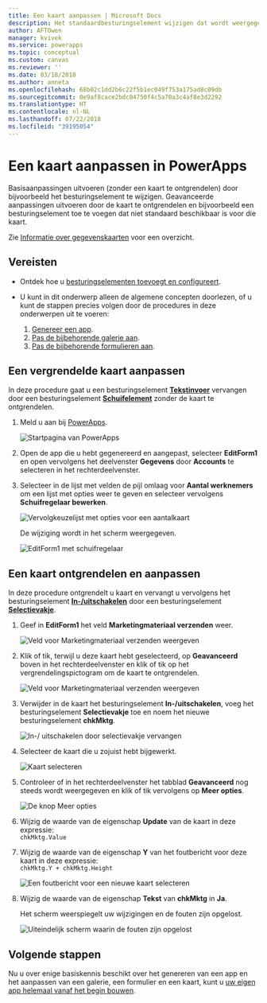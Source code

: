 ```yaml
---
title: Een kaart aanpassen | Microsoft Docs
description: Het standaardbesturingselement wijzigen dat wordt weergegeven in een kaart op een Details- of Bewerken-formulier in PowerApps
author: AFTOwen
manager: kvivek
ms.service: powerapps
ms.topic: conceptual
ms.custom: canvas
ms.reviewer: ''
ms.date: 03/18/2018
ms.author: anneta
ms.openlocfilehash: 68b02c1dd2b6c22f5b1ec049f753a175ad8c09db
ms.sourcegitcommit: 0e9af8cace2bdc04750f4c5a70a3c4af8e3d2292
ms.translationtype: HT
ms.contentlocale: nl-NL
ms.lasthandoff: 07/22/2018
ms.locfileid: "39195054"
---
```

# <a name="customize-a-card-in-powerapps"></a>Een kaart aanpassen in PowerApps
Basisaanpassingen uitvoeren (zonder een kaart te ontgrendelen) door bijvoorbeeld het besturingselement te wijzigen. Geavanceerde aanpassingen uitvoeren door de kaart te ontgrendelen en bijvoorbeeld een besturingselement toe te voegen dat niet standaard beschikbaar is voor die kaart.

Zie [Informatie over gegevenskaarten](working-with-cards.md) voor een overzicht.

## <a name="prerequisites"></a>Vereisten

* Ontdek hoe u [besturingselementen toevoegt en configureert](add-configure-controls.md).
* U kunt in dit onderwerp alleen de algemene concepten doorlezen, of u kunt de stappen precies volgen door de procedures in deze onderwerpen uit te voeren:

  1. [Genereer een app](data-platform-create-app.md).
  2. [Pas de bijbehorende galerie aan](customize-layout-sharepoint.md).
  3. [Pas de bijbehorende formulieren aan](customize-forms-sharepoint.md).

## <a name="customize-a-locked-card"></a>Een vergrendelde kaart aanpassen
In deze procedure gaat u een besturingselement **[Tekstinvoer](controls/control-text-input.md)** vervangen door een besturingselement **[Schuifelement](controls/control-slider.md)** zonder de kaart te ontgrendelen.

1. Meld u aan bij [PowerApps](http://web.powerapps.com?utm_source=padocs&utm_medium=linkinadoc&utm_campaign=referralsfromdoc).

    ![Startpagina van PowerApps](./media/customize-card/sign-in.png)

1. Open de app die u hebt gegenereerd en aangepast, selecteer **EditForm1** en open vervolgens het deelvenster **Gegevens** door **Accounts** te selecteren in het rechterdeelvenster.

1. Selecteer in de lijst met velden de pijl omlaag voor **Aantal werknemers** om een lijst met opties weer te geven en selecteer vervolgens **Schuifregelaar bewerken**.

    ![Vervolgkeuzelijst met opties voor een aantalkaart](./media/customize-card/card-selector.png)

    De wijziging wordt in het scherm weergegeven.

    ![EditForm1 met schuifregelaar](./media/customize-card/add-slider.png)

## <a name="unlock-and-customize-a-card"></a>Een kaart ontgrendelen en aanpassen
In deze procedure ontgrendelt u kaart en vervangt u vervolgens het besturingselement **[In-/uitschakelen](controls/control-toggle.md)** door een besturingselement **[Selectievakje](controls/control-check-box.md)**.

1. Geef in **EditForm1** het veld **Marketingmateriaal verzenden** weer.

    ![Veld voor Marketingmateriaal verzenden weergeven](./media/customize-card/show-field.png)

2. Klik of tik, terwijl u deze kaart hebt geselecteerd, op **Geavanceerd** boven in het rechterdeelvenster en klik of tik op het vergrendelingspictogram om de kaart te ontgrendelen.

    ![Veld voor Marketingmateriaal verzenden weergeven](./media/customize-card/unlock-card.png)

1. Verwijder in de kaart het besturingselement **In-/uitschakelen**, voeg het besturingselement **Selectievakje** toe en noem het nieuwe besturingselement **chkMktg**.

    ![In-/ uitschakelen door selectievakje vervangen](./media/customize-card/add-checkbox.png)

1. Selecteer de kaart die u zojuist hebt bijgewerkt.

    ![Kaart selecteren](./media/customize-card/select-card.png)

1. Controleer of in het rechterdeelvenster het tabblad **Geavanceerd** nog steeds wordt weergegeven en klik of tik vervolgens op **Meer opties**.

    ![De knop Meer opties](./media/customize-card/more-options.png)

1. Wijzig de waarde van de eigenschap **Update** van de kaart in deze expressie:
<br>`chkMktg.Value`

1. Wijzig de waarde van de eigenschap **Y** van het foutbericht voor deze kaart in deze expressie:<br>
`chkMktg.Y + chkMktg.Height`

    ![Een foutbericht voor een nieuwe kaart selecteren](./media/customize-card/select-error.png)

1. Wijzig de waarde van de eigenschap **Tekst** van **chkMktg** in **Ja**.

    Het scherm weerspiegelt uw wijzigingen en de fouten zijn opgelost.

    ![Uiteindelijk scherm waarin de fouten zijn opgelost](./media/customize-card/final-screen.png)

## <a name="next-steps"></a>Volgende stappen
Nu u over enige basiskennis beschikt over het genereren van een app en het aanpassen van een galerie, een formulier en een kaart, kunt u [uw eigen app helemaal vanaf het begin bouwen](data-platform-create-app-scratch.md).
